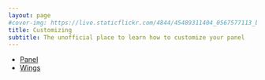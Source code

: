 ```yaml
---
layout: page
#cover-img: https://live.staticflickr.com/4844/45489311404_0567577113_b.jpg
title: Customizing
subtitle: The unofficial place to learn how to customize your panel
--- 
```

* [Panel](panel)
* [Wings](wings)
